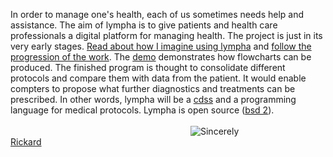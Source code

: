 

<script>
document.getElementById( "indexsmall").style.backgroundColor="#EFAB00";
document.getElementById( "indextext").style.color="#000000";
document.getElementById( "index").className="menu2active";
</script>
In order to manage one's health, each of us sometimes needs help and assistance. The aim of  <span class="sc">lympha</span> is to give patients and health care professionals a digital platform for managing health. The project is just in its very early stages. <a href="http://rickardhultgren.github.io/lympha/about#use">Read about how I imagine using lympha</a> and <a href="http://rickardhultgren.github.io/lympha/about#progress">follow the progression of the work</a>. The <a href="http://rickardhultgren.github.io/lympha/demo">demo</a> demonstrates how flowcharts can be produced. The finished program is thought to consolidate different protocols and compare them with data from the patient. It would enable compters to propose what further diagnostics and treatments can be prescribed. In other words, <span class="sc">lympha</span> will be a <a class="sc" href="https://en.wikipedia.org/wiki/Clinical_decision_support_system">cdss</a> and a programming language for medical protocols.  <span class="sc">Lympha</span> is open source (<a href="http://opensource.org/licenses/BSD-2-Clause"><span class="sc">bsd 2</span></a>).
<br><br>
<a href="https://github.com/RickardHultgren"><img src="https://avatars3.githubusercontent.com/u/16224494?v=3&s=80" style="float:left;margin-left:30vw;" /></a>Sincerely<br><a href="https://github.com/RickardHultgren">Rickard</a>
<br><br>
